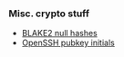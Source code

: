 ### Misc. crypto stuff

* [BLAKE2 null hashes](blake2hashes/)
* [OpenSSH pubkey initials](ssh-pubkeys/)
